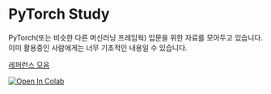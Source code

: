 # PyTorch Study

PyTorch(또는 비슷한 다른 머신러닝 프레임웍) 입문을 위한 자료를 모아두고 있습니다.
이미 활용중인 사람에게는 너무 기초적인 내용일 수 있습니다.

[레퍼런스 모음](https://github.com/comfuture/pytorch-study/wiki/references)

[![Open In Colab](https://colab.research.google.com/assets/colab-badge.svg)](https://colab.research.google.com/github/googlecolab/colabtools/blob/master/notebooks/colab-github-demo.ipynb)

